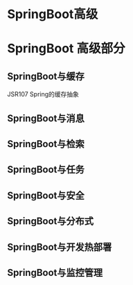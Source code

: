 # SpringBoot高级

# SpringBoot 高级部分

## SpringBoot与缓存

JSR107
Spring的缓存抽象

## SpringBoot与消息

## SpringBoot与检索

## SpringBoot与任务

## SpringBoot与安全

## SpringBoot与分布式

## SpringBoot与开发热部署

## SpringBoot与监控管理



